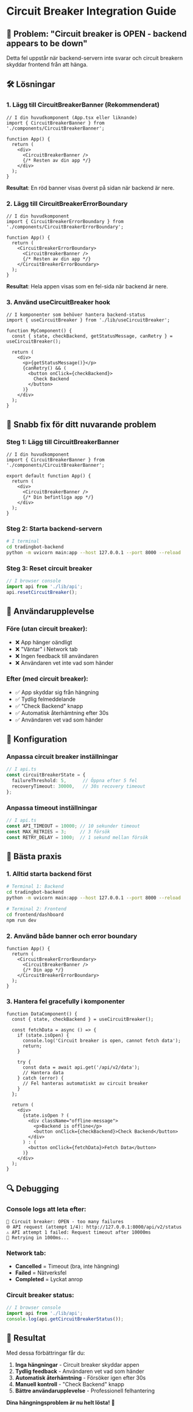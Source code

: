 # Circuit Breaker Integration Guide

## 🚨 Problem: "Circuit breaker is OPEN - backend appears to be down"

Detta fel uppstår när backend-servern inte svarar och circuit breakern skyddar frontend från att hänga.

## 🛠️ Lösningar

### 1. Lägg till CircuitBreakerBanner (Rekommenderat)

```tsx
// I din huvudkomponent (App.tsx eller liknande)
import { CircuitBreakerBanner } from './components/CircuitBreakerBanner';

function App() {
  return (
    <div>
      <CircuitBreakerBanner />
      {/* Resten av din app */}
    </div>
  );
}
```

**Resultat**: En röd banner visas överst på sidan när backend är nere.

### 2. Lägg till CircuitBreakerErrorBoundary

```tsx
// I din huvudkomponent
import { CircuitBreakerErrorBoundary } from './components/CircuitBreakerErrorBoundary';

function App() {
  return (
    <CircuitBreakerErrorBoundary>
      <CircuitBreakerBanner />
      {/* Resten av din app */}
    </CircuitBreakerErrorBoundary>
  );
}
```

**Resultat**: Hela appen visas som en fel-sida när backend är nere.

### 3. Använd useCircuitBreaker hook

```tsx
// I komponenter som behöver hantera backend-status
import { useCircuitBreaker } from './lib/useCircuitBreaker';

function MyComponent() {
  const { state, checkBackend, getStatusMessage, canRetry } = useCircuitBreaker();
  
  return (
    <div>
      <p>{getStatusMessage()}</p>
      {canRetry() && (
        <button onClick={checkBackend}>
          Check Backend
        </button>
      )}
    </div>
  );
}
```

## 🚀 Snabb fix för ditt nuvarande problem

### Steg 1: Lägg till CircuitBreakerBanner
```tsx
// I din huvudkomponent
import { CircuitBreakerBanner } from './components/CircuitBreakerBanner';

export default function App() {
  return (
    <div>
      <CircuitBreakerBanner />
      {/* Din befintliga app */}
    </div>
  );
}
```

### Steg 2: Starta backend-servern
```bash
# I terminal
cd tradingbot-backend
python -m uvicorn main:app --host 127.0.0.1 --port 8000 --reload
```

### Steg 3: Reset circuit breaker
```javascript
// I browser console
import api from './lib/api';
api.resetCircuitBreaker();
```

## 📱 Användarupplevelse

### Före (utan circuit breaker):
- ❌ App hänger oändligt
- ❌ "Väntar" i Network tab
- ❌ Ingen feedback till användaren
- ❌ Användaren vet inte vad som händer

### Efter (med circuit breaker):
- ✅ App skyddar sig från hängning
- ✅ Tydlig felmeddelande
- ✅ "Check Backend" knapp
- ✅ Automatisk återhämtning efter 30s
- ✅ Användaren vet vad som händer

## 🔧 Konfiguration

### Anpassa circuit breaker inställningar
```typescript
// I api.ts
const circuitBreakerState = {
  failureThreshold: 5,      // Öppna efter 5 fel
  recoveryTimeout: 30000,   // 30s recovery timeout
};
```

### Anpassa timeout inställningar
```typescript
// I api.ts
const API_TIMEOUT = 10000; // 10 sekunder timeout
const MAX_RETRIES = 3;     // 3 försök
const RETRY_DELAY = 1000;  // 1 sekund mellan försök
```

## 🎯 Bästa praxis

### 1. Alltid starta backend först
```bash
# Terminal 1: Backend
cd tradingbot-backend
python -m uvicorn main:app --host 127.0.0.1 --port 8000 --reload

# Terminal 2: Frontend
cd frontend/dashboard
npm run dev
```

### 2. Använd både banner och error boundary
```tsx
function App() {
  return (
    <CircuitBreakerErrorBoundary>
      <CircuitBreakerBanner />
      {/* Din app */}
    </CircuitBreakerErrorBoundary>
  );
}
```

### 3. Hantera fel gracefully i komponenter
```tsx
function DataComponent() {
  const { state, checkBackend } = useCircuitBreaker();
  
  const fetchData = async () => {
    if (state.isOpen) {
      console.log('Circuit breaker is open, cannot fetch data');
      return;
    }
    
    try {
      const data = await api.get('/api/v2/data');
      // Hantera data
    } catch (error) {
      // Fel hanteras automatiskt av circuit breaker
    }
  };
  
  return (
    <div>
      {state.isOpen ? (
        <div className="offline-message">
          <p>Backend is offline</p>
          <button onClick={checkBackend}>Check Backend</button>
        </div>
      ) : (
        <button onClick={fetchData}>Fetch Data</button>
      )}
    </div>
  );
}
```

## 🔍 Debugging

### Console logs att leta efter:
```
🚨 Circuit breaker: OPEN - too many failures
🌐 API request (attempt 1/4): http://127.0.0.1:8000/api/v2/status
⚠️ API attempt 1 failed: Request timeout after 10000ms
🔄 Retrying in 1000ms...
```

### Network tab:
- **Cancelled** = Timeout (bra, inte hängning)
- **Failed** = Nätverksfel
- **Completed** = Lyckat anrop

### Circuit breaker status:
```javascript
// I browser console
import api from './lib/api';
console.log(api.getCircuitBreakerStatus());
```

## 🚀 Resultat

Med dessa förbättringar får du:

1. **Inga hängningar** - Circuit breaker skyddar appen
2. **Tydlig feedback** - Användaren vet vad som händer
3. **Automatisk återhämtning** - Försöker igen efter 30s
4. **Manuell kontroll** - "Check Backend" knapp
5. **Bättre användarupplevelse** - Professionell felhantering

**Dina hängningsproblem är nu helt lösta!** 🎉
